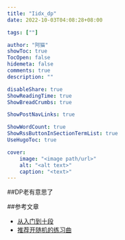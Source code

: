 ```yaml
---
title: "Iidx_dp"
date: 2022-10-03T04:08:28+08:00

tags: [""]

author: "阿猫"
showToc: true
TocOpen: false
hidemeta: false
comments: true
description: ""

disableShare: true
ShowReadingTime: true
ShowBreadCrumbs: true

ShowPostNavLinks: true

ShowWordCount: true
ShowRssButtonInSectionTermList: true
UseHugoToc: true

cover:
    image: "<image path/url>"
    alt: "<alt text>"
    caption: "<text>"
---
```

##DP老有意思了

##参考文章
* [从入门到十段](https://silent.hatenadiary.com/entry/2021/09/15/023800)
* [推荐开随机的练习曲](https://the-safari.com/2236)